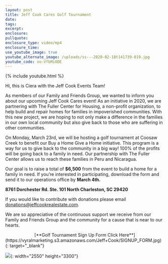 ```yaml
---
layout: post
title: Jeff Cook Cares Golf Tournament
date:
tags:
excerpt:
enclosure:
pullquote:
enclosure_type: video/mp4
enclosure_time:
use_youtube_image: true
youtube_alternate_image: /uploads/ss---2020-02-18t141739-019.jpg
youtube_code: xo-VfbMi0DE
---
```


{% include youtube.html %}

Hi, this is Ciera with the Jeff Cook Events Team\!

As members of our Family and Friends Group, we wanted to inform you about our upcoming Jeff Cook Cares event\! As an initiative in 2020, we are partnering with The Fuller Center for Housing, a non-profit organization, to help build and repair homes for families in impoverished communities. With this new project, we are hoping to not only make a difference in the families in our own local community but also give back to those who are suffering in other communities.&nbsp;

On Monday, March 23rd, we will be hosting a golf tournament at Coosaw Creek to benefit our Buy a Home Give a Home initiative. This program is a way for us to give back to the community in a big way\! 100% of the profits will be going back to a family in need. Our partnership with The Fuller Center allows us to reach these families in Peru and Nicaragua.&nbsp;

Our goal is to raise a total of **$6,500** from the event to build a home for a family in need. If you’re interested in participating, download the form and send it to our operations office by **March 4th.**&nbsp;&nbsp;

**8761 Dorchester Rd. Ste. 101 North Charleston, SC 29420**

If you would like to contribute with donations please email donations@jeffcookrealestate.com.

We are so appreciative of the continuous support we receive from our Family and Friends Group and the community for a cause that is near to our hearts.&nbsp;&nbsp;

<center>[**Golf Tournament Sign Up Form Click Here**]</center>(https://vyralmarketing.s3.amazonaws.com/Jeff+Cook/SIGNUP_FORM.jpg){: target="_blank"}

![](/uploads/golf-flyer.jpg){: width="2550" height="3300"}

&nbsp;